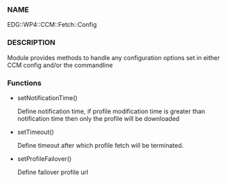 
### NAME

EDG::WP4::CCM::Fetch::Config

### DESCRIPTION

Module provides methods to handle any configuration options set in either
CCM config and/or the commandline

### Functions

- setNotificationTime()

    Define notification time, if profile modification time is greater than
    notification time then only the profile will be downloaded

- setTimeout()

    Define timeout after which profile fetch will be terminated.

- setProfileFailover()

    Define failover profile url
